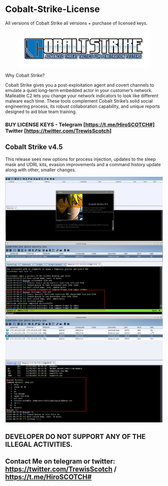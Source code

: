 # Cobalt-Strike-License
 All versions of Cobalt Strike all versions + purchase of licensed keys.

  <p align="center">
    <img alt="Cobalt Strike " src="https://github.com/trewisscotch/Cobalt-Strike-Licensed-Key/blob/main/Cobalt.png"/>
  </p>
  
Why Cobalt Strike?

Cobalt Strike gives you a post-exploitation agent and covert channels to emulate a quiet long-term embedded actor in your customer’s network. Malleable C2 lets you change your network indicators to look like different malware each time. These tools complement Cobalt Strike’s solid social engineering process, its robust collaboration capability, and unique reports designed to aid blue team training.

### BUY LICENSE KEYS - Telegram [https://t.me/HiroSCOTCH#] Twitter [https://twitter.com/TrewisScotch]

## Cobalt Strike v4.5
 This release sees new options for process injection, updates to the sleep mask and UDRL kits, evasion improvements and a command history update along with other, smaller changes.
 
<img alt="Cobalt Strike " src="https://github.com/trewisscotch/Cobalt-Strike-Licensed-Key/blob/main/screenshot_cs.jpeg"/>
 
<img alt="Cobalt Strike " src="https://github.com/trewisscotch/Cobalt-Strike-Licensed-Key/blob/main/cs4.5_history_command%20.png"/>
  
<img alt="Cobalt Strike " src="https://github.com/trewisscotch/Cobalt-Strike-Licensed-Key/blob/main/cs4.5_history_command1.png"/>

## DEVELOPER DO NOT SUPPORT ANY OF THE ILLEGAL ACTIVITIES.

## Contact Me on telegram or twitter: https://twitter.com/TrewisScotch / https://t.me/HiroSCOTCH#
